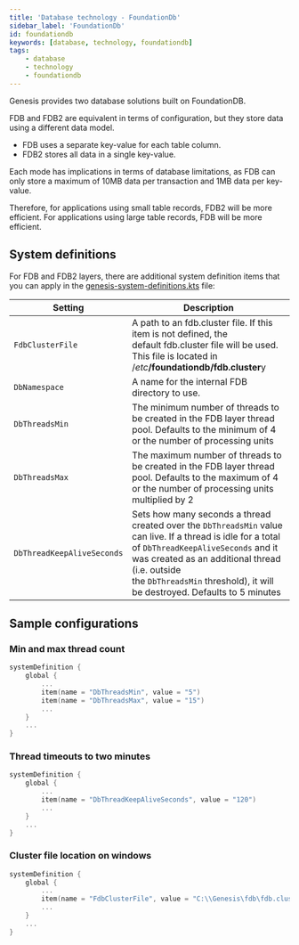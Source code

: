 ```yaml
---
title: 'Database technology - FoundationDb'
sidebar_label: 'FoundationDb'
id: foundationdb
keywords: [database, technology, foundationdb]
tags:
    - database
    - technology
    - foundationdb
---
```


Genesis provides two database solutions built on FoundationDB.

FDB and FDB2 are equivalent in terms of configuration, but they store data using a different data model.

-   FDB uses a separate key-value for each table column.
-   FDB2 stores all data in a single key-value.

Each mode has implications in terms of database limitations, as FDB can only store a maximum of 10MB data per transaction and 1MB data per key-value.

Therefore, for applications using small table records, FDB2 will be more efficient. For applications using large table records, FDB will be more efficient.

System definitions[​](../../../database/database-technology/foundationdb/#system-definitionsdirect-link-to-heading)
----------------------------------------------------------------------------------------------------------------------------------------------------------------------------------

For FDB and FDB2 layers, there are additional system definition items that you can apply in the [genesis-system-definitions.kts](../../../database/database-technology/sql/#system-definitions) file:

| Setting | Description |
| --- | --- |
| `FdbClusterFile` | A path to an fdb.cluster file. If this item is not defined, the default fdb.cluster file will be used. This file is located in /_etc_**/foundationdb/fdb.cluster**y |
| `DbNamespace` | A name for the internal FDB directory to use. |
| `DbThreadsMin` | The minimum number of threads to be created in the FDB layer thread pool. Defaults to the minimum of 4 or the number of processing units |
| `DbThreadsMax` | The maximum number of threads to be created in the FDB layer thread pool. Defaults to the maximum of 4 or the number of processing units multiplied by 2 |
| `DbThreadKeepAliveSeconds` | Sets how many seconds a thread created over the `DbThreadsMin` value can live. If a thread is idle for a total of `DbThreadKeepAliveSeconds` and it was created as an additional thread (i.e. outside the `DbThreadsMin` threshold), it will be destroyed. Defaults to 5 minutes |

Sample configurations[​](../../../database/database-technology/foundationdb/#sample-configurationsdirect-link-to-heading)
----------------------------------------------------------------------------------------------------------------------------------------------------------------------------------------

### Min and max thread count[​](../../../database/database-technology/foundationdb/#min-and-max-thread-countdirect-link-to-heading)

```kotlin
systemDefinition {
    global {
        ...
        item(name = "DbThreadsMin", value = "5")
        item(name = "DbThreadsMax", value = "15")
        ...
    }
    ...
}
```

### Thread timeouts to two minutes[​](../../../database/database-technology/foundationdb/#thread-timeouts-to-two-minutesdirect-link-to-heading)

```kotlin
systemDefinition {
    global {
        ...
        item(name = "DbThreadKeepAliveSeconds", value = "120")
        ...
    }
    ...
}
```

### Cluster file location on windows[​](../../../database/database-technology/foundationdb/#cluster-file-location-on-windowsdirect-link-to-heading)

```kotlin
systemDefinition {
    global {
        ...
        item(name = "FdbClusterFile", value = "C:\\Genesis\fdb\fdb.cluster")
        ...
    }
    ...
}
```

